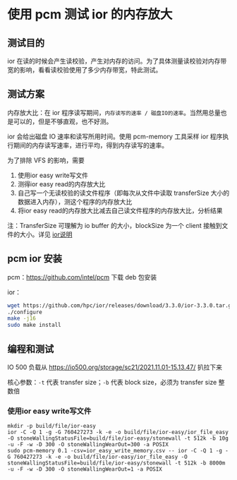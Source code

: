 # 使用 pcm 测试 ior 的内存放大

## 测试目的

ior 在读的时候会产生读校验，产生对内存的访问。为了具体测量读校验对内存带宽的影响，看看读校验使用了多少内存带宽，特此测试。

## 测试方案

内存放大比：在 ior 程序读写期间，`内存读写的速率 / 磁盘IO的速率`。当然用总量也是可以的，但是不够直观，也不好测。

ior 会给出磁盘 IO 速率和读写所用时间。使用 pcm-memory 工具采样 ior 程序执行期间的内存读写速率，进行平均，得到内存读写的速率。

为了排除 VFS 的影响，需要

1. 使用ior easy write写文件
2. 测得ior easy read的内存放大比
3. 自己写一个无读校验的读文件程序（即每次从文件中读取 transferSize 大小的数据进入内存），测这个程序的内存放大比
4. 将ior easy read的内存放大比减去自己读文件程序的内存放大比，分析结果

注：TransferSize 可理解为 io buffer 的大小，blockSize 为一个 client 接触到文件的大小。详见 [ior说明](https://buildmedia.readthedocs.org/media/pdf/ior/latest/ior.pdf)

## pcm ior 安装

pcm：https://github.com/intel/pcm 下载 deb 包安装

ior：

```bash
wget https://github.com/hpc/ior/releases/download/3.3.0/ior-3.3.0.tar.gz
./configure
make -j16
sudo make install
```

## 编程和测试

IO 500 负载从 https://io500.org/storage/sc21/2021.11.01-15.13.47/ 扒拉下来

核心参数：`-t` 代表 transfer size；`-b` 代表 block size，必须为 transfer size 整数倍

### 使用ior easy write写文件

```
mkdir -p build/file/ior-easy
ior -C -Q 1 -g -G 760427273 -k -e -o build/file/ior-easy/ior_file_easy -O stoneWallingStatusFile=build/file/ior-easy/stonewall -t 512k -b 10g -u -F -w -D 300 -O stoneWallingWearOut=300 -a POSIX
sudo pcm-memory 0.1 -csv=ior_easy_write_memory.csv -- ior -C -Q 1 -g -G 760427273 -k -e -o build/file/ior-easy/ior_file_easy -O stoneWallingStatusFile=build/file/ior-easy/stonewall -t 512k -b 8000m -u -F -w -D 300 -O stoneWallingWearOut=1 -a POSIX
```